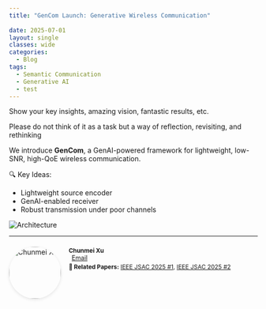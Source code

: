 ```yaml
---
title: "GenCom Launch: Generative Wireless Communication"
 
date: 2025-07-01
layout: single
classes: wide
categories:
  - Blog
tags:
  - Semantic Communication
  - Generative AI
  - test
---
```


Show your key insights, amazing vision, fantastic results, etc. 

Please do not think of it as a task but a way of reflection, revisiting, and rethinking


We introduce **GenCom**, a GenAI-powered framework for lightweight, low-SNR, high-QoE wireless communication.

🔍 Key Ideas:
- Lightweight source encoder 
- GenAI-enabled receiver
- Robust transmission under poor channels


![Architecture](https://seugit.github.io/Chunmei-XU.github.io/assets/images/gencom.jpg)

---
<div style="margin-top: 1.5em; margin-bottom: 2em; display: flex; align-items: flex-start;">
  <img src="https://seugit.github.io/Chunmei-XU.github.io/assets/images/cx.jpg" alt="Chunmei Xu" style="width: 105px; height: 105px; border-radius: 50%; object-fit: cover; margin-right: 16px; box-shadow: 0 2px 6px rgba(0, 0, 0, 0.1);">
  <div>
    <p style="margin: 0; font-weight: bold; font-size: 0.85em;">Chunmei Xu</p>  
    <p style="margin: 0;">
      <i class="fas fa-fw fa-envelope-square" style="margin-right: 6px;"></i>
      <a href="mailto:chunmei.xu@surrey.ac.uk" style="font-size: 0.9em;">Email </a>
    </p>
    <p style="margin-top: 0.2em; font-size: 0.85em;">
      <strong>📄 Related Papers:</strong>
      <a href="https://arxiv.org/abs/2504.08922" target="_blank">IEEE JSAC 2025 #1</a>,
      <a href="https://ieeexplore.ieee.org/abstract/document/10960413" target="_blank">IEEE JSAC 2025 #2</a>
    </p>
  </div>
</div>
 


